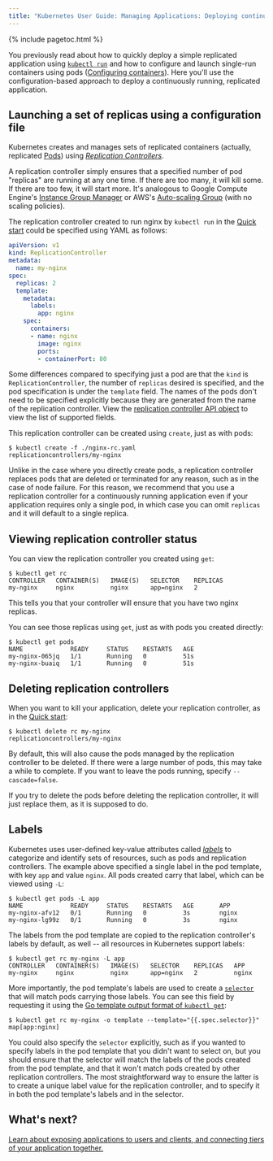 ```yaml
---
title: "Kubernetes User Guide: Managing Applications: Deploying continuously running applications"
---
```

{% include pagetoc.html %}

You previously read about how to quickly deploy a simple replicated application using [`kubectl run`](quick-start) and how to configure and launch single-run containers using pods ([Configuring containers](configuring-containers)). Here you'll use the configuration-based approach to deploy a continuously running, replicated application.

## Launching a set of replicas using a configuration file

Kubernetes creates and manages sets of replicated containers (actually, replicated [Pods](pods)) using [*Replication Controllers*](replication-controller).

A replication controller simply ensures that a specified number of pod "replicas" are running at any one time. If there are too many, it will kill some. If there are too few, it will start more. It's analogous to Google Compute Engine's [Instance Group Manager](https://cloud.google.com/compute/docs/instance-groups/manager/) or AWS's [Auto-scaling Group](http://docs.aws.amazon.com/AutoScaling/latest/DeveloperGuide/AutoScalingGroup) (with no scaling policies).

The replication controller created to run nginx by `kubectl run` in the [Quick start](quick-start) could be specified using YAML as follows:

```yaml
apiVersion: v1
kind: ReplicationController
metadata:
  name: my-nginx
spec:
  replicas: 2
  template:
    metadata:
      labels:
        app: nginx
    spec:
      containers:
      - name: nginx
        image: nginx
        ports:
        - containerPort: 80

```
Some differences compared to specifying just a pod are that the `kind` is `ReplicationController`, the number of `replicas` desired is specified, and the pod specification is under the `template` field. The names of the pods don't need to be specified explicitly because they are generated from the name of the replication controller.
View the [replication controller API
object](http://kubernetes.io/v1.1/docs/api-reference/v1/definitions.html#_v1_replicationcontroller)
to view the list of supported fields.

This replication controller can be created using `create`, just as with pods:

```shell
$ kubectl create -f ./nginx-rc.yaml
replicationcontrollers/my-nginx

```
Unlike in the case where you directly create pods, a replication controller replaces pods that are deleted or terminated for any reason, such as in the case of node failure. For this reason, we recommend that you use a replication controller for a continuously running application even if your application requires only a single pod, in which case you can omit `replicas` and it will default to a single replica.

## Viewing replication controller status

You can view the replication controller you created using `get`:

```shell
$ kubectl get rc
CONTROLLER   CONTAINER(S)   IMAGE(S)   SELECTOR    REPLICAS
my-nginx     nginx          nginx      app=nginx   2

```
This tells you that your controller will ensure that you have two nginx replicas.

You can see those replicas using `get`, just as with pods you created directly:

```shell
$ kubectl get pods
NAME             READY     STATUS    RESTARTS   AGE
my-nginx-065jq   1/1       Running   0          51s
my-nginx-buaiq   1/1       Running   0          51s

```
## Deleting replication controllers

When you want to kill your application, delete your replication controller, as in the [Quick start](quick-start):

```shell
$ kubectl delete rc my-nginx
replicationcontrollers/my-nginx

```
By default, this will also cause the pods managed by the replication controller to be deleted. If there were a large number of pods, this may take a while to complete. If you want to leave the pods running, specify `--cascade=false`.

If you try to delete the pods before deleting the replication controller, it will just replace them, as it is supposed to do.

## Labels

Kubernetes uses user-defined key-value attributes called [*labels*](labels) to categorize and identify sets of resources, such as pods and replication controllers. The example above specified a single label in the pod template, with key `app` and value `nginx`. All pods created carry that label, which can be viewed using `-L`:

```shell
$ kubectl get pods -L app
NAME             READY     STATUS    RESTARTS   AGE       APP
my-nginx-afv12   0/1       Running   0          3s        nginx
my-nginx-lg99z   0/1       Running   0          3s        nginx

```
The labels from the pod template are copied to the replication controller's labels by default, as well -- all resources in Kubernetes support labels:

```shell
$ kubectl get rc my-nginx -L app
CONTROLLER   CONTAINER(S)   IMAGE(S)   SELECTOR    REPLICAS   APP
my-nginx     nginx          nginx      app=nginx   2          nginx

```
More importantly, the pod template's labels are used to create a [`selector`](labels.html#label-selectors) that will match pods carrying those labels. You can see this field by requesting it using the [Go template output format of `kubectl get`](kubectl/kubectl_get):

```shell
$ kubectl get rc my-nginx -o template --template="{{.spec.selector}}"
map[app:nginx]

```
You could also specify the `selector` explicitly, such as if you wanted to specify labels in the pod template that you didn't want to select on, but you should ensure that the selector will match the labels of the pods created from the pod template, and that it won't match pods created by other replication controllers. The most straightforward way to ensure the latter is to create a unique label value for the replication controller, and to specify it in both the pod template's labels and in the selector.

## What's next?

[Learn about exposing applications to users and clients, and connecting tiers of your application together.](connecting-applications)



